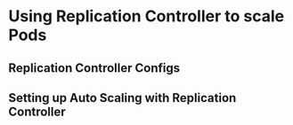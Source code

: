# Using Replication Controller to scale Pods

## Replication Controller Configs

## Setting up Auto Scaling with Replication Controller


 
